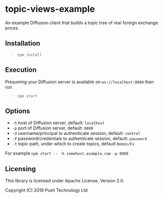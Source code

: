 # topic-views-example

An example Diffusion client that builds a topic tree of real foreign exchange prices.

## Installation

> `npm install`

## Execution

Presuming your Diffusion server is available on `ws://localhost:8080` then run

> `npm start`

## Options

* `-h` host of Diffusion server, default: `localhost`
* `-p` port of Diffusion server, default: `8080`
* `-U` username/principal to authenticate session, default: `control`
* `-P` password/credentials to authenticate session, default: `password`
* `-t` topic path, under which to create topics, default `Demos/Fx`

For example `npm start -- -h somehost.example.com -p 8088`

## Licensing

This library is licensed under Apache License, Version 2.0.

Copyright (C) 2019 Push Technology Ltd